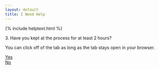 ```yaml
---
layout: default
title: I Need Help
---
```


{% include helptext.html %}

<p class="display-4">3. Have you kept at the process for at least 2 hours?</p>
<p>You can click off of the tab as long as the tab stays open in your browser.</p>

<div class="row">
  <div class="col mx-auto"><a class="btn btn-success btn-lg" href="/help-4">Yes</a></div>
  <div class="col mx-auto"><a class="btn btn-info btn-lg" href="javascript:alert('Please keep trying. You can leave Chrome running in the background.')">No</a></div>
</div>
